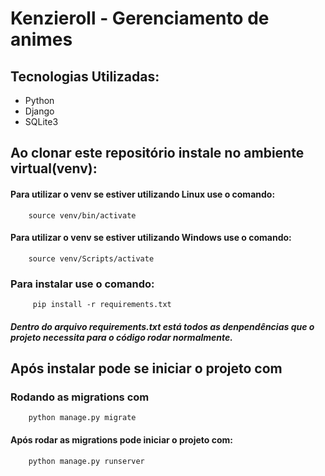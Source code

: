 # Kenzieroll - Gerenciamento de animes

## Tecnologias Utilizadas:
  - Python
  - Django
  - SQLite3

## Ao clonar este repositório instale no ambiente virtual(venv):
  #### Para utilizar o venv se estiver utilizando Linux use o comando:
    
        source venv/bin/activate
  #### Para utilizar o venv se estiver utilizando Windows use o comando:
    
        source venv/Scripts/activate
    
  ### Para instalar use o comando:
         pip install -r requirements.txt 
   ##### Dentro do arquivo requirements.txt está todos as denpendências que o projeto necessita para o código rodar normalmente.
 
## Após instalar pode se iniciar o projeto com
   ### Rodando as migrations com
        python manage.py migrate
#### Após rodar as migrations pode iniciar o projeto com:
        python manage.py runserver
